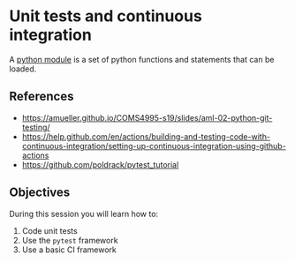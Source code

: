 # Unit tests and continuous integration

A [python module](https://docs.python.org/3/tutorial/modules.html) is a set of python functions and statements that can be loaded.

## References

- <https://amueller.github.io/COMS4995-s19/slides/aml-02-python-git-testing/>
- <https://help.github.com/en/actions/building-and-testing-code-with-continuous-integration/setting-up-continuous-integration-using-github-actions>
- <https://github.com/poldrack/pytest_tutorial>
## Objectives

During this session you will learn how to:

1. Code unit tests
2. Use the `pytest` framework
3. Use a basic CI framework
